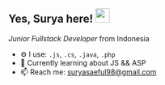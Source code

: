 <h2>
  Yes, Surya here!
  <img src="https://media.giphy.com/media/hvRJCLFzcasrR4ia7z/giphy.gif" width="28">
</h2>
<p><em>Junior Fullstack Developer</em> from Indonesia</p>
  
- ⚙️ I use: `.js`, `.cs`, `.java`, `.php`
- 🌱 Currently learning about JS && ASP
- 📫 Reach me: suryasaeful98@gmail.com
